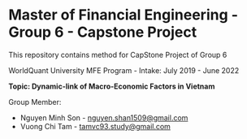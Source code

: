 # Master of Financial Engineering - Group 6 - Capstone Project
This repository contains method for CapStone Project of Group 6 

WorldQuant University MFE Program - Intake: July 2019 - June 2022

**Topic: Dynamic-link of Macro-Economic Factors in Vietnam**

Group Member:
- Nguyen Minh Son - nguyen.shan1509@gmail.com
- Vuong Chi Tam - tamvc93.study@gmail.com


